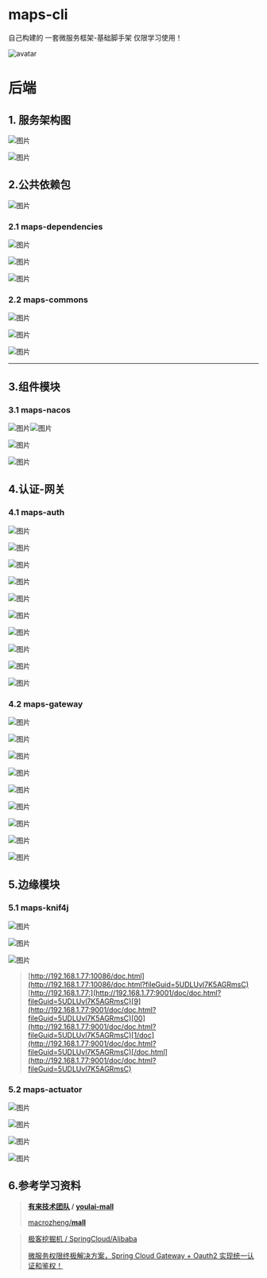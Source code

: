 # maps-cli
自己构建的
一套微服务框架-基础脚手架
仅限学习使用！

![avatar](https://ugc-img.shimo.im/uploader-cache/fy7AQyqjIOyV0mrP.png/thumbnail?Expires=1615905453&OSSAccessKeyId=LTAI4FoEPTasjWkqu1meFaHK&Signature=RUeWDcdBM%2BOygMbsyeGQL1cLbt0%3D&response-content-disposition=inline%3B+filename%3D%22image.png%22%3B+filename%2A%3DUTF-8%27%27image.png)

# **后端**
## 1. 服务架构图

![图片](https://uploader.shimo.im/f/z426tjm0ZDdNJilY.png!thumbnail?fileGuid=5UDLUvl7K5AGRmsC)

![图片](https://uploader.shimo.im/f/77nB7NuJslDnjdf8.png!thumbnail?fileGuid=5UDLUvl7K5AGRmsC)

## 2.公共依赖包
![图片](https://uploader.shimo.im/f/PdP52wqWb4DW3qgQ.png!thumbnail?fileGuid=5UDLUvl7K5AGRmsC)

### 2.1 maps-dependencies

![图片](https://uploader.shimo.im/f/knGyKyNtnyPtTNF5.png!thumbnail?fileGuid=5UDLUvl7K5AGRmsC)

![图片](https://uploader.shimo.im/f/gqCLErUzttZjW8Lc.png!thumbnail?fileGuid=5UDLUvl7K5AGRmsC)

![图片](https://uploader.shimo.im/f/q2b70WShDDIqdHya.png!thumbnail?fileGuid=5UDLUvl7K5AGRmsC)

### 2.2 maps-commons

![图片](https://uploader.shimo.im/f/lpQVyab0mdNmOG0p.png!thumbnail?fileGuid=5UDLUvl7K5AGRmsC)

![图片](https://uploader.shimo.im/f/MHkXNZ1H54HjsteP.png!thumbnail?fileGuid=5UDLUvl7K5AGRmsC)

![图片](https://uploader.shimo.im/f/ryiPtPuFbccufgna.png!thumbnail?fileGuid=5UDLUvl7K5AGRmsC)


---


## 3.组件模块
### 3.1 maps-nacos

![图片](https://uploader.shimo.im/f/3FkpUZkBqOlf9kEh.png!thumbnail?fileGuid=5UDLUvl7K5AGRmsC)![图片](https://uploader.shimo.im/f/WdLvefrCl12GBRwv.png!thumbnail?fileGuid=5UDLUvl7K5AGRmsC)

![图片](https://uploader.shimo.im/f/OL3ehooJMYrnHhLW.png!thumbnail?fileGuid=5UDLUvl7K5AGRmsC)

![图片](https://uploader.shimo.im/f/vXyKzqJ679TxM94f.png!thumbnail?fileGuid=5UDLUvl7K5AGRmsC)

## 4.认证-网关
### 4.1 maps-auth

![图片](https://uploader.shimo.im/f/T7Uq4evXSAXKhUAG.png!thumbnail?fileGuid=5UDLUvl7K5AGRmsC)

![图片](https://uploader.shimo.im/f/Jq7uOh0EpTrkp6qt.png!thumbnail?fileGuid=5UDLUvl7K5AGRmsC)

![图片](https://uploader.shimo.im/f/IgnPhtfFgsFdIcxB.png!thumbnail?fileGuid=5UDLUvl7K5AGRmsC)

![图片](https://uploader.shimo.im/f/AAHmhF8UnFS6Uxm7.png!thumbnail?fileGuid=5UDLUvl7K5AGRmsC)

![图片](https://uploader.shimo.im/f/EHwjkPwPJsnkibCr.png!thumbnail?fileGuid=5UDLUvl7K5AGRmsC)

![图片](https://uploader.shimo.im/f/TMQ2mmECoEBIRmKk.png!thumbnail?fileGuid=5UDLUvl7K5AGRmsC)

![图片](https://uploader.shimo.im/f/7OCusSiH5860Yc6G.png!thumbnail?fileGuid=5UDLUvl7K5AGRmsC)

![图片](https://uploader.shimo.im/f/9WHWx2SXDs7iMrgL.png!thumbnail?fileGuid=5UDLUvl7K5AGRmsC)

![图片](https://uploader.shimo.im/f/rLP3A2gX3er2tqHI.png!thumbnail?fileGuid=5UDLUvl7K5AGRmsC)

![图片](https://uploader.shimo.im/f/KPv7cvWriue8oG7F.png!thumbnail?fileGuid=5UDLUvl7K5AGRmsC)

### 4.2 maps-gateway

![图片](https://uploader.shimo.im/f/fQRPC0z73ztyXHdN.png!thumbnail?fileGuid=5UDLUvl7K5AGRmsC)

![图片](https://uploader.shimo.im/f/MDPvlWOqjdoKOquB.png!thumbnail?fileGuid=5UDLUvl7K5AGRmsC)

![图片](https://uploader.shimo.im/f/e8AYFgTmH6CXMEcK.png!thumbnail?fileGuid=5UDLUvl7K5AGRmsC)

![图片](https://uploader.shimo.im/f/jAzjoqpmsieEmTJa.png!thumbnail?fileGuid=5UDLUvl7K5AGRmsC)

![图片](https://uploader.shimo.im/f/CHp7qOBMApzgCfPA.png!thumbnail?fileGuid=5UDLUvl7K5AGRmsC)

![图片](https://uploader.shimo.im/f/pVUtKVHU2lXfUBEK.png!thumbnail?fileGuid=5UDLUvl7K5AGRmsC)

![图片](https://uploader.shimo.im/f/tieemF4lVOnzmHZz.png!thumbnail?fileGuid=5UDLUvl7K5AGRmsC)

![图片](https://uploader.shimo.im/f/Tlo2Eu4HadUvZTcB.png!thumbnail?fileGuid=5UDLUvl7K5AGRmsC)

![图片](https://uploader.shimo.im/f/8c9vCZL4tWq5IBzg.png!thumbnail?fileGuid=5UDLUvl7K5AGRmsC)

## 5.边缘模块
### 5.1 maps-knif4j

![图片](https://uploader.shimo.im/f/y7X3dq05dBm78UWt.png!thumbnail?fileGuid=5UDLUvl7K5AGRmsC)

![图片](https://uploader.shimo.im/f/YtKomibXju0Com8p.png!thumbnail?fileGuid=5UDLUvl7K5AGRmsC)

![图片](https://uploader.shimo.im/f/tfSCsTbftaGOsK1Y.png!thumbnail?fileGuid=5UDLUvl7K5AGRmsC)

>[http://192.168.1.77:10086/doc.html](http://192.168.1.77:10086/doc.html?fileGuid=5UDLUvl7K5AGRmsC)
>[http://192.168.1.77:](http://192.168.1.77:9001/doc/doc.html?fileGuid=5UDLUvl7K5AGRmsC)[9](http://192.168.1.77:9001/doc/doc.html?fileGuid=5UDLUvl7K5AGRmsC)[00](http://192.168.1.77:9001/doc/doc.html?fileGuid=5UDLUvl7K5AGRmsC)[1/doc](http://192.168.1.77:9001/doc/doc.html?fileGuid=5UDLUvl7K5AGRmsC)[/doc.html](http://192.168.1.77:9001/doc/doc.html?fileGuid=5UDLUvl7K5AGRmsC)
### 5.2 maps-actuator

![图片](https://uploader.shimo.im/f/jqlO0ly98e51smCN.png!thumbnail?fileGuid=5UDLUvl7K5AGRmsC)

![图片](https://uploader.shimo.im/f/Ba1kI0Lygx1cl7G7.png!thumbnail?fileGuid=5UDLUvl7K5AGRmsC)

![图片](https://uploader.shimo.im/f/Y0R8FDhUG1jWCOMy.png!thumbnail?fileGuid=5UDLUvl7K5AGRmsC)

![图片](https://uploader.shimo.im/f/o0zyZikcf2OWD5nY.png!thumbnail?fileGuid=5UDLUvl7K5AGRmsC)

## 6.参考学习资料

>  **[有来技术团队](https://gitee.com/youlaitech) / [youlai-mall](https://gitee.com/youlaitech/youlai-mall)**
>
> [macrozheng/**mall**](https://github.com/macrozheng/mall)

> [极客挖掘机 / SpringCloud/Alibaba]( https://www.geekdigging.com/)
>
> [微服务权限终极解决方案，Spring Cloud Gateway + Oauth2 实现统一认证和鉴权！](https://juejin.cn/post/6850037263707930631#heading-4)

